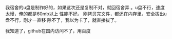 我宿舍的u盘是制作好的，如果这次还是复制不对，就回宿舍弄
。u盘不行，速度太慢，俺的都是60mb以上
性能不好。
刚拷贝完文件，都还在内存里，安全拔出u盘不行，刚才一直移
除不了，我以为卡了，就直接拔了。


我知道了，github在国内访问不了，用百度

